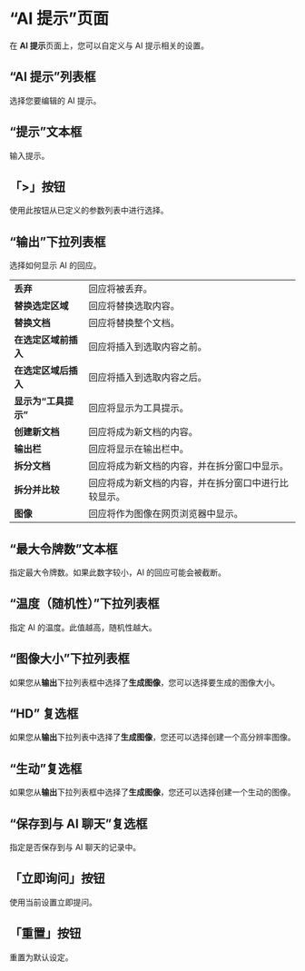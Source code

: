 # “AI 提示”页面

在 **AI 提示**页面上，您可以自定义与 AI 提示相关的设置。

## “AI 提示”列表框

选择您要编辑的 AI 提示。

## “提示”文本框

输入提示。

## 「>」按钮

使用此按钮从已定义的参数列表中进行选择。

## “输出”下拉列表框

选择如何显示 AI 的回应。

|     |     |
| --- | --- |
| **丢弃** | 回应将被丢弃。 |
| **替换选定区域** | 回应将替换选取内容。 |
| **替换文档** | 回应将替换整个文档。 |
| **在选定区域前插入** | 回应将插入到选取内容之前。 |
| **在选定区域后插入** | 回应将插入到选取内容之后。 |
| **显示为“工具提示”** | 回应将显示为工具提示。 |
| **创建新文档** | 回应将成为新文档的内容。 |
| **输出栏** | 回应将显示在输出栏中。 |
| **拆分文档** | 回应将成为新文档的内容，并在拆分窗口中显示。 |
| **拆分并比较** | 回应将成为新文档的内容，并在拆分窗口中进行比较显示。 |
| **图像** | 回应将作为图像在网页浏览器中显示。 |

## “最大令牌数”文本框

指定最大令牌数。如果此数字较小，AI 的回应可能会被截断。

## “温度（随机性）”下拉列表框

指定 AI 的温度。此值越高，随机性越大。

## “图像大小”下拉列表框

如果您从**输出**下拉列表框中选择了**生成图像**，您可以选择要生成的图像大小。

## “HD” 复选框

如果您从**输出**下拉列表中选择了**生成图像**，您还可以选择创建一个高分辨率图像。

## “生动”复选框

如果您从**输出**下拉列表框中选择了**生成图像**，您还可以选择创建一个生动的图像。

## “保存到与 AI 聊天”复选框

指定是否保存到与 AI 聊天的记录中。

## 「立即询问」按钮

使用当前设置立即提问。

## 「重置」按钮

重置为默认设定。
